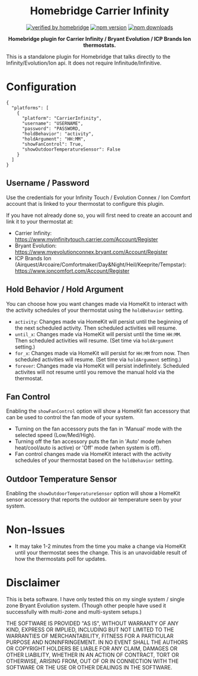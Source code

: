 <div align="center">

# Homebridge Carrier Infinity

[![verified by homebridge](https://badgen.net/badge/homebridge/verified/purple)](https://github.com/homebridge/homebridge/wiki/Verified-Plugins)
[![npm version](https://badgen.net/npm/v/homebridge-carrier-infinity?icon=npm&label)](https://www.npmjs.com/package/homebridge-carrier-infinity)
[![npm downloads](https://badgen.net/npm/dt/homebridge-carrier-infinity?label=downloads)](https://www.npmjs.com/package/homebridge-carrier-infinity)

**Homebridge plugin for Carrier Infinity / Bryant Evolution / ICP Brands Ion thermostats.**
</div>

This is a standalone plugin for Homebridge that talks directly to the Infinity/Evolution/Ion api. It does not require Infinitude/Infinitive.

# Configuration

```
{
  "platforms": [
    {
      "platform": "CarrierInfinity",
      "username": "USERNAME",
      "password": "PASSWORD,
      "holdBehavior": "activity",
      "holdArgument": "HH:MM",
      "showFanControl": True,
      "showOutdoorTemperatureSensor": False
    }
  ]
}
```

## Username / Password

Use the credentials for your Infinity Touch / Evolution Connex / Ion Comfort account that is linked to your thermostat to configure this plugin.

If you have not already done so, you will first need to create an account and link it to your thermostat at:
* Carrier Infinity: https://www.myinfinitytouch.carrier.com/Account/Register
* Bryant Evolution: https://www.myevolutionconnex.bryant.com/Account/Register
* ICP Brands Ion (Airquest/Arcoaire/Comfortmaker/Day&Night/Heil/Keeprite/Tempstar): https://www.ioncomfort.com/Account/Register

## Hold Behavior / Hold Argument

You can choose how you want changes made via HomeKit to interact with the activity schedules of your thermostat using the `holdBehavior` setting.

* `activity`: Changes made via HomeKit will persist until the beginning of the next scheduled activity. Then scheduled activities will resume.
* `until_x`: Changes made via HomeKit will persist until the time `HH:MM`. Then scheduled activities will resume. (Set time via `holdArgument` setting.)
* `for_x`: Changes made via HomeKit will persist for `HH:MM` from now. Then scheduled activities will resume. (Set time via `holdArgument` setting.)
* `forever`: Changes made via HomeKit will persist indefinitely. Scheduled activites will not resume until you remove the manual hold via the thermostat.

## Fan Control

Enabling the `showFanControl` option will show a HomeKit fan accessory that can be used to control the fan mode of your system.

* Turning on the fan accessory puts the fan in 'Manual' mode with the selected speed (Low/Med/High).
* Turning off the fan accessory puts the fan in 'Auto' mode (when heat/cool/auto is active) or 'Off' mode (when system is off).
* Fan control changes made via HomeKit interact with the activity schedules of your thermostat based on the `holdBehavior` setting.

## Outdoor Temperature Sensor

Enabling the `showOutdoorTemperatureSensor` option will show a HomeKit sensor accessory that reports the outdoor air temperature seen by your system.

# Non-Issues

* It may take 1-2 minutes from the time you make a change via HomeKit until your thermostat sees the change. This is an unavoidable result of how the thermostats poll for updates.

# Disclaimer

This is beta software. I have only tested this on my single system / single zone Bryant Evolution system. (Though other people have used it successfully with multi-zone and multi-system setups.)

THE SOFTWARE IS PROVIDED "AS IS", WITHOUT WARRANTY OF ANY KIND, EXPRESS OR
IMPLIED, INCLUDING BUT NOT LIMITED TO THE WARRANTIES OF MERCHANTABILITY,
FITNESS FOR A PARTICULAR PURPOSE AND NONINFRINGEMENT. IN NO EVENT SHALL THE
AUTHORS OR COPYRIGHT HOLDERS BE LIABLE FOR ANY CLAIM, DAMAGES OR OTHER
LIABILITY, WHETHER IN AN ACTION OF CONTRACT, TORT OR OTHERWISE, ARISING FROM,
OUT OF OR IN CONNECTION WITH THE SOFTWARE OR THE USE OR OTHER DEALINGS IN THE
SOFTWARE.
